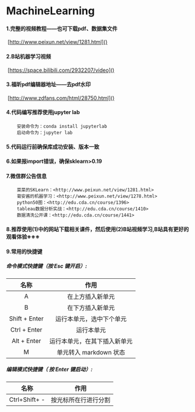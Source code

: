 # MachineLearning
#### 1.完整的视频教程——也可下载pdf、数据集文件

​		[http://www.peixun.net/view/1281.html]()

#### 2.B站机器学习视频

​		[https://space.bilibili.com/2932207/video]()

#### 3.福昕pdf编辑器地址——去pdf水印

​		[http://www.zdfans.com/html/28750.html]()

#### 4.代码编写推荐使用jupyter lab

```
	安装命令为：conda install jupyterlab
	启动命令为：jupyter lab
```

#### 5.代码运行前确保库成功安装、版本一致

#### 6.如果报import错误，确保sklearn>0.19

#### 7.微信群公告信息

```
	菜菜的SKLearn：<http://www.peixun.net/view/1281.html>
	菊安酱的机器学习：<http://www.peixun.net/view/1278.html>
	python50图：<http://edu.cda.cn/course/1396>
	tableau数据分析实战：<http://edu.cda.cn/course/1410>
	数据清洗公开课：<http://edu.cda.cn/course/1441>
```

#### 8.推荐使用(1)中的网站下载相关课件，然后使用(2)B站视频学习,B站具有更好的观看体验※※※

#### 9.常用的快捷键

##### 命令模式快捷键（按 Esc 键开启）:

|     名称      |             作用             |
| :-----------: | :--------------------------: |
|       A       |       在上方插入新单元       |
|       B       |       在下方插入新单元       |
| Shift + Enter |   运行本单元，选中下个单元   |
| Ctrl + Enter  |          运行本单元          |
|  Alt + Enter  | 运行本单元，在其下插入新单元 |
|       M       |    单元转入 markdown 状态    |

##### 编辑模式快捷键（ 按 Enter 键启动）:

|     名称      |         作用         |
| :-----------: | :------------------: |
| Ctrl+Shift+ - | 按光标所在行进行分割 |